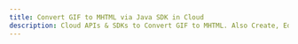 ---title: Convert GIF to MHTML via Java SDK in Clouddescription: Cloud APIs & SDKs to Convert GIF to MHTML. Also Create, Edit & Render Microsoft Word & OpenOffice documents in the Cloud.---